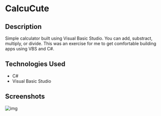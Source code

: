 <h1> CalcuCute </h1>
<h2> Description </h2> 
<p> Simple calculator built using Visual Basic Studio. You can add, substract, multiply, or divide. This was an exercise for me to get comfortable building apps using VBS and C#.</p>

<h2> Technologies Used </h2>
<ul>
<li> C# </li>
<li> Visual Basic Studio </li>
</ul>

<h2> Screenshots </h2>
<img src="http://i.imgur.com/cWDaqHW.png" alt="img" />
